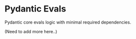 # Pydantic Evals

Pydantic core evals logic with minimal required dependencies.

(Need to add more here..)

